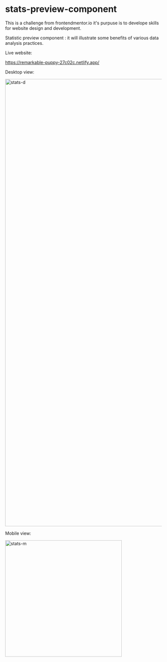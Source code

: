 # stats-preview-component

This is a challenge from frontendmentor.io it's purpuse is to develope skills for website design and development.

Statistic preview component : it will illustrate some benefits of various data analysis practices.


Live website:

https://remarkable-puppy-27c02c.netlify.app/


Desktop view:

<img src="https://user-images.githubusercontent.com/103607112/166124792-4c6e32d3-db7c-4bfe-be11-53e923c657fb.png" width="1440" height="auto" title="stats-d">


Mobile view:

<img src="https://user-images.githubusercontent.com/103607112/166124878-33973dd0-0c0e-4715-997f-d56730d1f7c8.png" width="375" height="auto" title="stats-m">

